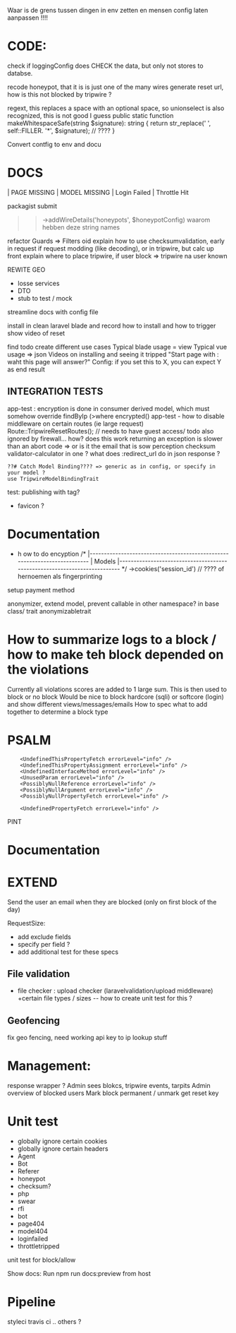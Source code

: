 Waar is de grens tussen dingen in env zetten en mensen config laten aanpassen !!!!

# CODE:

check if loggingConfig does CHECK the data, but only not stores to databse.

recode honeypot, that it is is just one of the many wires
generate reset url, how is this not blocked by tripwire ?

regext, this replaces a space with an optional space, so unionselect is also recognized, this is not good I guess
    public static function makeWhitespaceSafe(string $signature): string
    {
        return str_replace(' ', self::FILLER. '*', $signature); // ????
    }


Convert contfig to env and docu

# DOCS
| PAGE MISSING
| MODEL MISSING
| Login Failed
| Throttle Hit

packagist submit

>>    ->addWireDetails('honeypots', $honeypotConfig) waarom hebben deze string names

refactor Guards => Filters oid
explain how to use checksumvalidation, early in request if request modding (like decoding),
or in tripwire, but calc up front
explain where to place tripwire, if user block => tripwire na user known


REWITE GEO
- losse services
- DTO
- stub to test / mock



streamline docs with config file

install in clean laravel blade and record how to install and how to trigger
show video of reset

find todo
create different use cases
Typical blade usage = view
Typical vue usage => json
Videos on installing and seeing it tripped
"Start page with : waht this page will answer?"
Config: if you set this to X, you can expect Y as end result


## INTEGRATION TESTS
app-test : encryption is done in consumer derived model, which must somehow override findByIp (>where encrypted()
app-test - how to disable middleware on certain routes (ie large request)
Route::TripwireResetRoutes();   // needs to have guest access/ todo also ignored by firewall... how? does this work
returning an exception is slower than an abort code => or is it the email that is  sow perception
checksum validator-calculator in one ?
what does :redirect_url do in json response ?
```
??# Catch Model Binding???? => generic as in config, or specify in your model ?
use TripwireModelBindingTrait
```



test:
publishing with tag?

- favicon ?


# Documentation

- h ow to do encyption
    /*
    |--------------------------------------------------------------------------
    | Models
    |--------------------------------------------------------------------------
    */
    ->cookies('session_id') // ???? of hernoemen als fingerprinting

setup payment method

anonymizer, extend model, prevent callable in other namespace? in base class/ trait anonymizabletrait

# How to summarize logs to a block / how to make teh block depended on the violations
Currently all violations scores are added to 1 large sum. This is then used to block or no block
Would be nice to block hardcore (sqli) or softcore (login) and show different views/messages/emails
How to spec what to add together to determine a block type

# PSALM
        <UndefinedThisPropertyFetch errorLevel="info" />
        <UndefinedThisPropertyAssignment errorLevel="info" />
        <UndefinedInterfaceMethod errorLevel="info" />
        <UnusedParam errorLevel="info" />
        <PossiblyNullReference errorLevel="info" />
        <PossiblyNullArgument errorLevel="info" />
        <PossiblyNullPropertyFetch errorLevel="info" />

        <UndefinedPropertyFetch errorLevel="info" />

PINT

# Documentation 
# EXTEND
Send the user an email when they are blocked (only on first block of the day)

RequestSize:
- add exclude fields
- specify per field ?
- add additional test for these specs

## File validation
- file checker : upload checker (laravelvalidation/upload middleware) +certain file types / sizes
-- how to create unit test for this ?

## Geofencing
fix geo fencing, need working api key to ip lookup stuff

# Management:
response wrapper ?
Admin sees blokcs, tripwire events, tarpits
Admin overview of blocked users
Mark block permanent / unmark
get reset key

# Unit test
- globally ignore certain cookies
- globally ignore certain headers
- Agent
- Bot
- Referer
- honeypot
- checksum?
- php
- swear
- rfi
- bot
- page404
- model404
- loginfailed
- throttletripped

unit test for block/allow


Show docs:
Run npm run docs:preview from host

# Pipeline
styleci
travis ci
.. others ?
